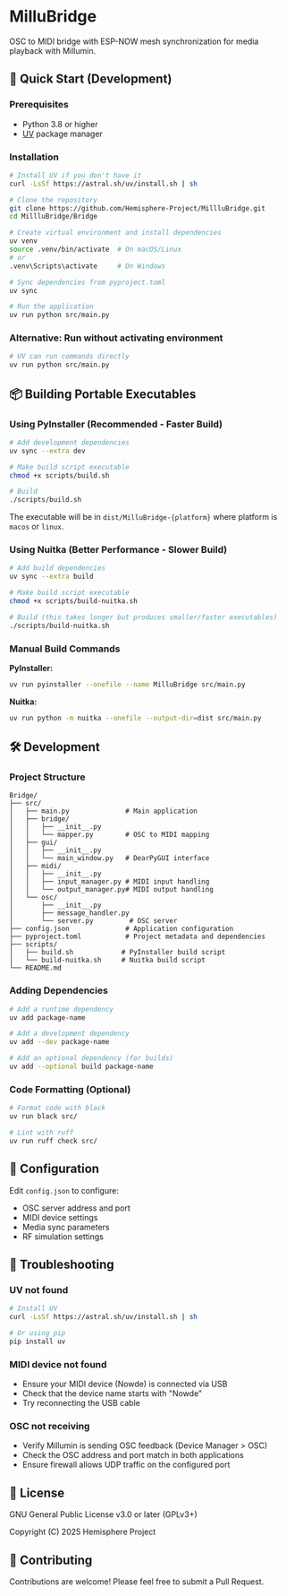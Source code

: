 # MilluBridge

OSC to MIDI bridge with ESP-NOW mesh synchronization for media playback with Millumin.

## 🚀 Quick Start (Development)

### Prerequisites

- Python 3.8 or higher
- [UV](https://github.com/astral-sh/uv) package manager

### Installation

```bash
# Install UV if you don't have it
curl -LsSf https://astral.sh/uv/install.sh | sh

# Clone the repository
git clone https://github.com/Hemisphere-Project/MillluBridge.git
cd MillluBridge/Bridge

# Create virtual environment and install dependencies
uv venv
source .venv/bin/activate  # On macOS/Linux
# or
.venv\Scripts\activate     # On Windows

# Sync dependencies from pyproject.toml
uv sync

# Run the application
uv run python src/main.py
```

### Alternative: Run without activating environment

```bash
# UV can run commands directly
uv run python src/main.py
```

## 📦 Building Portable Executables

### Using PyInstaller (Recommended - Faster Build)

```bash
# Add development dependencies
uv sync --extra dev

# Make build script executable
chmod +x scripts/build.sh

# Build
./scripts/build.sh
```

The executable will be in `dist/MilluBridge-{platform}` where platform is `macos` or `linux`.

### Using Nuitka (Better Performance - Slower Build)

```bash
# Add build dependencies
uv sync --extra build

# Make build script executable
chmod +x scripts/build-nuitka.sh

# Build (this takes longer but produces smaller/faster executables)
./scripts/build-nuitka.sh
```

### Manual Build Commands

**PyInstaller:**
```bash
uv run pyinstaller --onefile --name MilluBridge src/main.py
```

**Nuitka:**
```bash
uv run python -m nuitka --onefile --output-dir=dist src/main.py
```

## 🛠️ Development

### Project Structure

```
Bridge/
├── src/
│   ├── main.py              # Main application
│   ├── bridge/
│   │   ├── __init__.py
│   │   └── mapper.py        # OSC to MIDI mapping
│   ├── gui/
│   │   ├── __init__.py
│   │   └── main_window.py   # DearPyGUI interface
│   ├── midi/
│   │   ├── __init__.py
│   │   ├── input_manager.py # MIDI input handling
│   │   └── output_manager.py# MIDI output handling
│   └── osc/
│       ├── __init__.py
│       ├── message_handler.py
│       └── server.py         # OSC server
├── config.json              # Application configuration
├── pyproject.toml           # Project metadata and dependencies
├── scripts/
│   ├── build.sh            # PyInstaller build script
│   └── build-nuitka.sh     # Nuitka build script
└── README.md
```

### Adding Dependencies

```bash
# Add a runtime dependency
uv add package-name

# Add a development dependency
uv add --dev package-name

# Add an optional dependency (for builds)
uv add --optional build package-name
```

### Code Formatting (Optional)

```bash
# Format code with black
uv run black src/

# Lint with ruff
uv run ruff check src/
```

## 📝 Configuration

Edit `config.json` to configure:
- OSC server address and port
- MIDI device settings
- Media sync parameters
- RF simulation settings

## 🐛 Troubleshooting

### UV not found
```bash
# Install UV
curl -LsSf https://astral.sh/uv/install.sh | sh

# Or using pip
pip install uv
```

### MIDI device not found
- Ensure your MIDI device (Nowde) is connected via USB
- Check that the device name starts with "Nowde"
- Try reconnecting the USB cable

### OSC not receiving
- Verify Millumin is sending OSC feedback (Device Manager > OSC)
- Check the OSC address and port match in both applications
- Ensure firewall allows UDP traffic on the configured port

## 📄 License

GNU General Public License v3.0 or later (GPLv3+)

Copyright (C) 2025 Hemisphere Project

## 🤝 Contributing

Contributions are welcome! Please feel free to submit a Pull Request.
